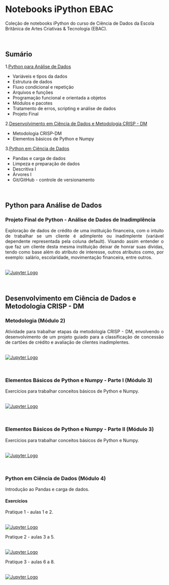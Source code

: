 # Notebooks iPython EBAC 

Coleção de notebooks iPython do curso de Ciência de Dados da Escola Britânica de Artes Criativas & Tecnologia (EBAC).

<br />

## Sumário

  1.[Python para Análise de Dados](#python-para-análise-de-dados)
  - Variáveis e tipos da dados
  - Estrutura de dados
  - Fluxo condicional e repetição
  - Arquivos e funções
  - Programação funcional e orientada a objetos
  - Módulos e pacotes
  - Tratamento de erros, scripting e análise de dados
  - Projeto Final
   
  2.[Desenvolvimento em Ciência de Dados e Metodologia CRISP - DM](#desenvolvimento-em-ciência-de-dados-e-metodologia-crisp---dm)

  - Metodologia CRISP-DM
  - Elementos básicos de Python e Numpy

   3.[Python em Ciência de Dados](#python-em-ciência-de-dados-módulo-4)

   - Pandas e carga de dados
   - Limpeza e preparação de dados
   - Descritiva I
   - Árvores I
   - Git/GitHub - controle de versionamento

<br />

## Python para Análise de Dados


### Projeto Final de Python - Análise de Dados de Inadimplência
<div align="justify">
Exploração de dados de crédito de uma instituição financeira, com o intuito de trabalhar se um cliente é adimplente ou inadimplente (variável dependente representada pela coluna default). Visando assim entender o que faz um cliente desta mesma instituição deixar de honrar suas dívidas, tendo como base além do atributo de interesse, outros atributos como, por exemplo: salário, escolaridade, movimentação financeira, entre outros.
</div>
<br />

[![Jupyter Logo](https://img.shields.io/badge/Made%20with-Jupyter-orange?style=for-the-badge&logo=Jupyter)](https://github.com/liviapg/volta-zero/blob/main/Atividades_Ebac/projeto_final_python_analise_dados_inadimplencia.ipynb)

<br />

## Desenvolvimento em Ciência de Dados e Metodologia CRISP - DM

### Metodologia (Módulo 2)
<div align="justify">
Atividade para trabalhar etapas da metodologia CRISP - DM, envolvendo o desenvolvimento de um projeto guiado para a classificação de concessão de cartões de crédito e avaliação de clientes inadimplentes.
</div>

<br />

[![Jupyter Logo](https://img.shields.io/badge/Made%20with-Jupyter-orange?style=for-the-badge&logo=Jupyter)](https://github.com/liviapg/volta-zero/blob/main/Atividades_Ebac/projeto_01_classificacao_de_credito.ipynb)

<br />

### Elementos Básicos de Python e Numpy - Parte I (Módulo 3)
<div align="justify">
Exercícios para trabalhar conceitos básicos de Python e Numpy.
</div>
<br />

[![Jupyter Logo](https://img.shields.io/badge/Made%20with-Jupyter-orange?style=for-the-badge&logo=Jupyter)](https://github.com/liviapg/volta-zero/blob/main/Atividades_Ebac/mod03_ex01_python_basico.ipynb)

<br />

### Elementos Básicos de Python e Numpy - Parte II (Módulo 3)
<div align="justify">
Exercícios para trabalhar conceitos básicos de Python e Numpy.
</div>
<br />

[![Jupyter Logo](https://img.shields.io/badge/Made%20with-Jupyter-orange?style=for-the-badge&logo=Jupyter)](https://github.com/liviapg/volta-zero/blob/main/Atividades_Ebac/mod03_ex02_instrucao.ipynb)

<br />

### Python em Ciência de Dados (Módulo 4)
<div align="justify">
Introdução ao Pandas e carga de dados.
</div> 


#### Exercícios
<div align="justify">
Pratique 1 - aulas 1 e 2.
</div>
<br />

[![Jupyter Logo](https://img.shields.io/badge/Made%20with-Jupyter-orange?style=for-the-badge&logo=Jupyter)](https://github.com/liviapg/volta-zero/blob/main/Atividades_Ebac/mod04_ex_aula_01_e_02.ipynb)

<div align="justify">
Pratique 2 - aulas 3 a 5.
</div>
<br />

[![Jupyter Logo](https://img.shields.io/badge/Made%20with-Jupyter-orange?style=for-the-badge&logo=Jupyter)](https://github.com/liviapg/volta-zero/blob/main/Atividades_Ebac/mod04_ex_aula_03_a_05.ipynb)

<div align="justify">
Pratique 3 - aulas 6 a 8.
</div>
<br />

[![Jupyter Logo](https://img.shields.io/badge/Made%20with-Jupyter-orange?style=for-the-badge&logo=Jupyter)](https://github.com/liviapg/volta-zero/blob/main/Atividades_Ebac/mod04_ex_aula_06_a_08.ipynb)
